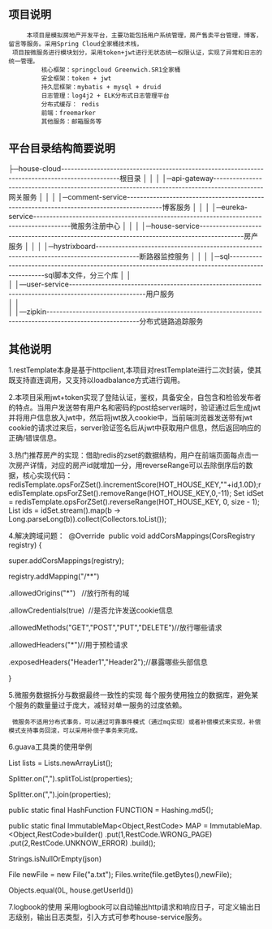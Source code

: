 ## 项目说明 ##
         本项目是模拟房地产开发平台，主要功能包括用户系统管理，房产售卖平台管理，博客，留言等服务。采用Spring Cloud全家桶技术栈，
     项目按微服务进行模块划分，采用token+jwt进行无状态统一权限认证，实现了异常和日志的统一管理。
             核心框架：springcloud Greenwich.SR1全家桶
             安全框架：token + jwt
             持久层框架：mybatis + mysql + druid
             日志管理：log4j2 + ELK分布式日志管理平台
             分布式缓存： redis
             前端：freemarker
             其他服务：邮箱服务等
     
## 平台目录结构简要说明 ##

├─house-cloud------------------------------------------------------------------------------------------------根目录
│  │
│  │─api-gateway---------------------------------------------------------------------------------------------网关服务
│  │
│  │─comment-service-----------------------------------------------------------------------------------------博客服务
│  │
│  │─eureka-service-----------------------------------------------------------------------------------------微服务注册中心
│  │
│  │─house-service-------------------------------------------------------------------------------------------房产服务
│  │
│  │─hystrixboard-------------------------------------------------------------------------------------------断路器监控服务
│  │
│  │─sql---------------------------------------------------------------------------------------------------sql脚本文件，分三个库
│  │  
│  │—user-service-----------------------------------------------------------------------------------------------------用户服务  
│  │  
│  │—zipkin----------------------------------------------------------------------------------------------------------分布式链路追踪服务  

## 其他说明 ##
 1.restTemplate本身是基于httpclient,本项目对restTemplate进行二次封装，使其既支持直连调用，又支持以loadbalance方式进行调用。
 
 2.本项目采用jwt+token实现了登陆认证，鉴权，具备安全，自包含和检验发布者的特点。当用户发送带有用户名和密码的post给server端时，验证通过后生成jwt并将用户信息放入jwt中，然后将jwt放入cookie中，当前端浏览器发送带有jwt cookie的请求过来后，server验证签名后从jwt中获取用户信息，然后返回响应的正确/错误信息。
 
 3.热门推荐房产的实现：借助redis的zset的数据结构，用户在前端页面每点击一次房产详情，对应的房产id就增加一分，用reverseRange可以去除倒序后的数据，核心实现代码：
 redisTemplate.opsForZSet().incrementScore(HOT_HOUSE_KEY,""+id,1.0D);redisTemplate.opsForZSet().removeRange(HOT_HOUSE_KEY,0,-11);
 Set<String> idSet = redisTemplate.opsForZSet().reverseRange(HOT_HOUSE_KEY, 0, size - 1);
List<Long> ids = idSet.stream().map(b -> 
Long.parseLong(b)).collect(Collectors.toList());
        
4.解决跨域问题：
 @Override  public void addCorsMappings(CorsRegistry registry) {  
 
 super.addCorsMappings(registry);   
 
 registry.addMapping("/**")  
 
 .allowedOrigins("*")   //放行所有的域 
 
 .allowCredentials(true)  //是否允许发送cookie信息 
 
 .allowedMethods("GET","POST","PUT","DELETE")//放行哪些请求   
 
 .allowedHeaders("*")//用于预检请求           
 
 .exposedHeaders("Header1","Header2");//暴露哪些头部信息  
 
 }
 
 5.微服务数据拆分与数据最终一致性的实现
     每个服务使用独立的数据库，避免某个服务的数量量过于庞大，减轻对单一服务的过度依赖。
     
     微服务不适用分布式事务，可以通过可靠事件模式（通过mq实现）或者补偿模式来实现，补偿模式支持事务回滚，可以采用补偿子事务来完成。
 
 6.guava工具类的使用举例
 
 List<House> lists = Lists.newArrayList();

Splitter.on(",").splitToList(properties);

Splitter.on(",").join(properties);

public static final HashFunction FUNCTION = Hashing.md5();

public static final ImmutableMap<Object,RestCode> MAP = ImmutableMap.<Object,RestCode>builder()            .put(1,RestCode.WRONG_PAGE)         .put(2,RestCode.UNKNOW_ERROR)
 .build();

Strings.isNullOrEmpty(json)

File newFile = new File("a.txt");
Files.write(file.getBytes(),newFile);


Objects.equal(0L, house.getUserId())


 7.logbook的使用
 采用logbook可以自动输出http请求和响应日子，可定义输出日志级别，输出日志类型，引入方式可参考house-service服务。
